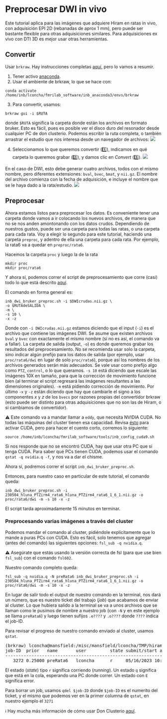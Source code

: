 # Preprocesar DWI in vivo

Este tutorial aplica para las imágenes que adquiere Hiram en ratas in vivo, con adquisición EPI 2D (rebanadas de aprox 1 mm), pero puede ser bastante flexible para otras adquisiciones similares. Para adquisiciones ex vivo con DTI 3D es mejor usar otras herramientas.

## Convertir
Usar `brkraw`. Hay instrucciones completas [aquí](https://github.com/c13inb/c13inb.github.io/wiki/brkraw_tutorial), pero lo vamos a resumir. 
1. Tener activo [anaconda](https://github.com/c13inb/c13inb.github.io/wiki/Anaconda).
2. Usar el ambiente de brkraw, lo que se hace con:
```
conda activate /home/inb/lconcha/fmrilab_software/inb_anaconda3/envs/brkraw 
```  
3. Para convertir, usamos:
```
brkraw gui -i $RUTA
```
donde `$RUTA` significa la carpeta donde están los archivos en formato bruker. Esto es fácil, pues es posible ver el disco duro del resonador desde cualquier PC de don clusterio. Podemos escribir la ruta completa, o también arrastrar el estudio que nos interesa desde un navegador de archivos:
![](https://hackmd.io/_uploads/SyT_oGWSn.gif)

4. Seleccionamos lo que queremos convertir (:one:), indicamos en qué carpeta lo queremos grabar (:two:), y damos clic en _Convert_ (:three:).
![](https://hackmd.io/_uploads/HJJS2MZHn.png)

En el caso de DWI, esto debe generar cuatro archivos, todos con el mismo nombre, pero diferentes extensiones:  `bval`, `bvec`, `bmat`, y `nii.gz`. El nombre del archivo comienza con la fecha de adquisición, e incluye el nombre que se le haya dado a la rata/estudio.
![](https://hackmd.io/_uploads/SkxhhzWr2.png)

## Preprocesar
Ahora estamos listos para preprocesar los datos. Es conveniente tener una carpeta donde vamos a ir colocando los nuevos archivos, de manera que no se nos anden amontonando con los datos crudos. Dependiendo de nuestros gustos, puede ser una carpeta para todas las ratas, o una carpeta para cada rata. Voy a elegir lo segundo para este tutorial, haciendo una carpeta `preproc`, y adentro de ella una carpeta para cada rata. Por ejemplo, la rata6 va a quedar en `preproc/rata6`.

Hacemos la carpeta `proc` y luego la de la rata

    mkdir proc
    mkdir proc/rata6

Y ahora sí, podemos correr el script de preprocesamiento que corre (casi) todo lo que está descrito [aquí](https://github.com/c13inb/c13inb.github.io/wiki/dwipreproc-rat).

El comando en forma general es:

    inb_dwi_bruker_preproc.sh -i $DWIcrudas.nii.gz \
    -o $RUTAdeSALIDA \
    -m \
    -s 10 \
    -x -z

Donde con `-i DWIcrudas.nii.gz` estamos diciendo que el input (`-i`) es el archivo que contiene las imágenes DWI. Se asume que existen archivos `bval` y `bvec` con exactamente el mismo nombre (si no es así, el comando va a fallar). La carpeta de salida (output, `-o`) es donde queremos grabar los resultados del preprocesamiento. No se recomienda usar solo la carpeta, sino indicar algún prefijo para los datos de salida (por ejemplo, usar `proc/rata6/dwi` en lugar de solo `proc/rata6`), porque así los nombres de los archivos generados serán más adecuados. Se vale usar como prefijo algo como `PTZ`,  `control`, o lo que queramos. `-s 10` está diciendo que escale las imágenes 10X en tamaño, para que la corrección de movimiento funcione bien (al terminar el script regresará las imágenes resultantes a las dimensiones originales). `-m` está pidiendo corrección de movimiento. Por último `-x` y `-z` están diciendo que hay que cambiarle el signo a los componentes $x$ y $z$ de los `bvecs` por razones propias del convertidor brkraw (esto puede ser distinto para otras adquisiciones que no son las de Hiram, o si cambiamos de convertidor).

:warning: Este comando va a mandar llamar a `eddy`, que necesita NVIDIA CUDA. No todas las máquinas del cluster tienen esa capacidad. Revisa [ésto](https://github.com/c13inb/c13inb.github.io/wiki/CUDA) para activar CUDA, pero para hacer el cuento corto, corremos lo siguiente:

    source /home/inb/lconcha/fmrilab_software/tools/inb_config_cuda9.sh

Si nos responde que no se encontró CUDA, hay que usar otra PC que sí tenga CUDA. Para saber qué PCs tienen CUDA, podemos usar el comando `qstat -q nvidia.q -f`, y nos va a dar el chisme.

Ahora sí, podremos correr el script `inb_dwi_bruker_preproc.sh`.

Entonces, para nuestro caso en particular de este tutorial, el comando queda:

    inb_dwi_bruker_preproc.sh -i 230504_hluna_PTZirm4_rata6_hluna_PTZirm4_rata6_1_6_1.nii.gz -o proc/rata6/dwi -m -s 10 -x -z


El script tarda aproximadamente 15 minutos en terminar.

### Preprocesando varias imágenes a través del cluster

Podemos mandar el comando al cluster, pidiéndole explícitamente que lo mande a puras PCs con CUDA. Esto es fácil, solo tenemos que agregar (antes del comando) las siguientes opciones: `fsl_sub -q nvidia.q`.

:warning: Asegúrate que estás usando la versión correcta de fsl (para que use bien `fsl_sub`) con el comando `fsl602`.

Nuestro comando completo queda:
    
    fsl_sub -q nvidia.q -N preRata6 inb_dwi_bruker_preproc.sh -i 230504_hluna_PTZirm4_rata6_hluna_PTZirm4_rata6_1_6_1.nii.gz -o proc/rata6/dwi -m -s 10 -x -z
    
En lugar de salir todo el output de nuestro comando en la terminal, nos dará un número, que es nuestro ticket del trabajo (_job_) que acabamos de enviar al cluster. Lo que hubiera salido a la terminal se va a unos archivos que se llaman como le pusimos de nombre a nuestro job (con `-N` y en este ejemplo se llama `preRata6`) y luego tienen sufijos `.e????` y `.o????` donde `????` indica el job-ID.

Para revisar el progreso de nuestro comando enviado al cluster, usamos `qstat`.

<pre>(brkraw) lconcha@mansfield:/misc/mansfield/lconcha/TMP/hiram$ qstat
job-ID  prior   name       user         state submit/start at     queue                          slots ja-task-ID 
-----------------------------------------------------------------------------------------------------------------
   3272 0.25000 preRata6   lconcha      r     05/16/2023 10:10:36 nvidia.q@copula2.inb.unam.mx       1  </pre>

El estado (_state_) tipo `r` significa corriendo (_running_). Un estado `q` significa que está en la cola, esperando una PC donde correr. Un estado con `E` significa error.

Para borrar un job, usamos `qdel $job-ID` donde `$job-ID` es el numerito del ticket, y el mismo que podemos ver en la primer columna de `qstat`, en nuestro ejemplo el `3271`

:information_source: Hay mucha más información de cómo usar Don Clusterio [aquí](https://github.com/c13inb/c13inb.github.io/wiki/Cl%C3%BAster%3A-Uso-del-cl%C3%BAster).